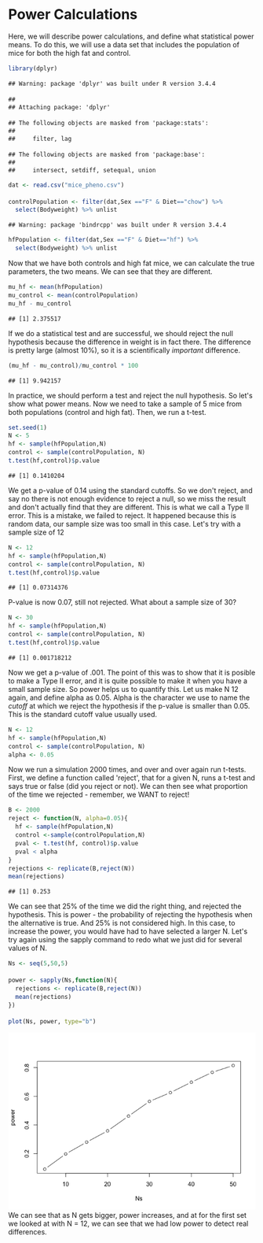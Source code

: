 Power Calculations
================

Here, we will describe power calculations, and define what statistical power means. To do this, we will use a data set that includes the population of mice for both the high fat and control.

``` r
library(dplyr)
```

    ## Warning: package 'dplyr' was built under R version 3.4.4

    ## 
    ## Attaching package: 'dplyr'

    ## The following objects are masked from 'package:stats':
    ## 
    ##     filter, lag

    ## The following objects are masked from 'package:base':
    ## 
    ##     intersect, setdiff, setequal, union

``` r
dat <- read.csv("mice_pheno.csv")

controlPopulation <- filter(dat,Sex =="F" & Diet=="chow") %>%
  select(Bodyweight) %>% unlist
```

    ## Warning: package 'bindrcpp' was built under R version 3.4.4

``` r
hfPopulation <- filter(dat,Sex =="F" & Diet=="hf") %>%
  select(Bodyweight) %>% unlist
```

Now that we have both controls and high fat mice, we can calculate the true parameters, the two means. We can see that they are different.

``` r
mu_hf <- mean(hfPopulation)
mu_control <- mean(controlPopulation)
mu_hf - mu_control
```

    ## [1] 2.375517

If we do a statistical test and are successful, we should reject the null hypothesis because the difference in weight is in fact there. The difference is pretty large (almost 10%), so it is a scientifically *important* difference.

``` r
(mu_hf - mu_control)/mu_control * 100
```

    ## [1] 9.942157

In practice, we should perform a test and reject the null hypothesis. So let's show what power means. Now we need to take a sample of 5 mice from both populations (control and high fat). Then, we run a t-test.

``` r
set.seed(1)
N <- 5
hf <- sample(hfPopulation,N)
control <- sample(controlPopulation, N)
t.test(hf,control)$p.value
```

    ## [1] 0.1410204

We get a p-value of 0.14 using the standard cutoffs. So we don't reject, and say no there is not enough evidence to reject a null, so we miss the result and don't actually find that they are different. This is what we call a Type II error.
This is a mistake, we failed to reject. It happened because this is random data, our sample size was too small in this case.
Let's try with a sample size of 12

``` r
N <- 12
hf <- sample(hfPopulation,N)
control <- sample(controlPopulation, N)
t.test(hf,control)$p.value
```

    ## [1] 0.07314376

P-value is now 0.07, still not rejected. What about a sample size of 30?

``` r
N <- 30
hf <- sample(hfPopulation,N)
control <- sample(controlPopulation, N)
t.test(hf,control)$p.value
```

    ## [1] 0.001718212

Now we get a p-value of .001. The point of this was to show that it is posible to make a Type II error, and it is quite possible to make it when you have a small sample size. So power helps us to quantify this.
Let us make N 12 again, and define alpha as 0.05. Alpha is the character we use to name the *cutoff* at which we reject the hypothesis if the p-value is smaller than 0.05. This is the standard cutoff value usually used.

``` r
N <- 12
hf <- sample(hfPopulation,N)
control <- sample(controlPopulation, N)
alpha <- 0.05
```

Now we run a simulation 2000 times, and over and over again run t-tests. First, we define a function called 'reject', that for a given N, runs a t-test and says true or false (did you reject or not). We can then see what proportion of the time we rejected - remember, we WANT to reject!

``` r
B <- 2000
reject <- function(N, alpha=0.05){
  hf <- sample(hfPopulation,N)
  control <-sample(controlPopulation,N)
  pval <- t.test(hf, control)$p.value
  pval < alpha
}
rejections <- replicate(B,reject(N))
mean(rejections)
```

    ## [1] 0.253

We can see that 25% of the time we did the right thing, and rejected the hypothesis. This is power - the probability of rejecting the hypothesis when the alternative is true. And 25% is not considered high. In this case, to increase the power, you would have had to have selected a larger N. Let's try again using the sapply command to redo what we just did for several values of N.

``` r
Ns <- seq(5,50,5)

power <- sapply(Ns,function(N){
  rejections <- replicate(B,reject(N))
  mean(rejections)
})

plot(Ns, power, type="b")
```

![](5._Power_Calculations_files/figure-markdown_github/unnamed-chunk-9-1.png) We can see that as N gets bigger, power increases, and at for the first set we looked at with N = 12, we can see that we had low power to detect real differences.
